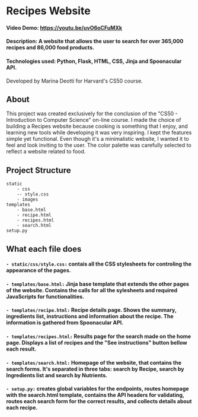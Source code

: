 # Recipes Website
#### **Video Demo:** https://youtu.be/uvO6oCFuMXk
#### **Description:** A website that allows the user to search for over 365,000 recipes and 86,000 food products.
#### **Technologies used:** Python, Flask, HTML, CSS, Jinja and Spoonacular API.
Developed by Marina Deotti for Harvard's CS50 course.

## About

This project was created exclusively for the conclusion of the "CS50 - Introduction to Computer Science" on-line course. I made the choice of building a Recipes website because cooking is something that I enjoy, and learning new tools while developing it was very inspiring. I kept the features simple yet functional. Even though it's a minimalistic website, I wanted it to feel and look inviting to the user. The color palette was carefully selected to reflect a website related to food.

## Project Structure

    static
        - css
        -- style.css
        - images
    templates
        - base.html
        - recipe.html
        - recipes.html
        - search.html
    setup.py

## What each file does

#### **`- static/css/style.css:`** contais all the CSS stylesheets for controling the appearance of the pages.
#### **`- templates/base.html:`** Jinja base template that extends the other pages of the website. Contains the calls for all the sylesheets and required JavaScripts for functionalities.
#### **`- templates/recipe.html:`** Recipe details page. Shows the summary, ingredients list, instructions and information about the recipe. The information is gathered from Spoonacular API.
#### **`- templates/recipes.html:`** Results page for the search made on the home page. Displays a list of recipes and the "See instructions" button bellow each result.
#### **`- templates/search.html:`** Homepage of the website, that contains the search forms. It's separated in three tabs: search by Recipe, search by Ingredients list and search by Nutrients.
#### **`- setup.py:`** creates global variables for the endpoints, routes homepage with the search.html template, contains the API headers for validating, routes each search form for the correct results, and collects details about each recipe.